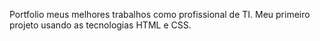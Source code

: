 Portfolio meus  melhores trabalhos como profissional de TI.
Meu primeiro projeto usando as tecnologias HTML e CSS.
